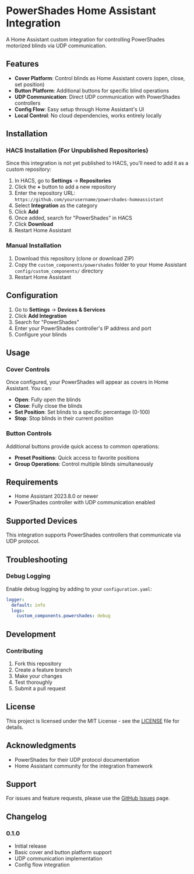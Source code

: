 # PowerShades Home Assistant Integration

A Home Assistant custom integration for controlling PowerShades motorized blinds via UDP communication.

## Features

- **Cover Platform**: Control blinds as Home Assistant covers (open, close, set position)
- **Button Platform**: Additional buttons for specific blind operations
- **UDP Communication**: Direct UDP communication with PowerShades controllers
- **Config Flow**: Easy setup through Home Assistant's UI
- **Local Control**: No cloud dependencies, works entirely locally

## Installation

### HACS Installation (For Unpublished Repositories)

Since this integration is not yet published to HACS, you'll need to add it as a custom repository:

1. In HACS, go to **Settings** → **Repositories**
2. Click the **+** button to add a new repository
3. Enter the repository URL: `https://github.com/yourusername/powershades-homeassistant`
4. Select **Integration** as the category
5. Click **Add**
6. Once added, search for "PowerShades" in HACS
7. Click **Download**
8. Restart Home Assistant

### Manual Installation

1. Download this repository (clone or download ZIP)
2. Copy the `custom_components/powershades` folder to your Home Assistant `config/custom_components/` directory
3. Restart Home Assistant

## Configuration

1. Go to **Settings** → **Devices & Services**
2. Click **Add Integration**
3. Search for "PowerShades"
4. Enter your PowerShades controller's IP address and port
5. Configure your blinds

## Usage

### Cover Controls

Once configured, your PowerShades will appear as covers in Home Assistant. You can:

- **Open**: Fully open the blinds
- **Close**: Fully close the blinds  
- **Set Position**: Set blinds to a specific percentage (0-100)
- **Stop**: Stop blinds in their current position

### Button Controls

Additional buttons provide quick access to common operations:

- **Preset Positions**: Quick access to favorite positions
- **Group Operations**: Control multiple blinds simultaneously

## Requirements

- Home Assistant 2023.8.0 or newer
- PowerShades controller with UDP communication enabled

## Supported Devices

This integration supports PowerShades controllers that communicate via UDP protocol.

## Troubleshooting


### Debug Logging

Enable debug logging by adding to your `configuration.yaml`:

```yaml
logger:
  default: info
  logs:
    custom_components.powershades: debug
```

## Development

### Contributing

1. Fork this repository
2. Create a feature branch
3. Make your changes
4. Test thoroughly
5. Submit a pull request

## License

This project is licensed under the MIT License - see the [LICENSE](LICENSE) file for details.

## Acknowledgments

- PowerShades for their UDP protocol documentation
- Home Assistant community for the integration framework

## Support

For issues and feature requests, please use the [GitHub Issues](https://github.com/yourusername/powershades-homeassistant/issues) page.

## Changelog

### 0.1.0
- Initial release
- Basic cover and button platform support
- UDP communication implementation
- Config flow integration 
